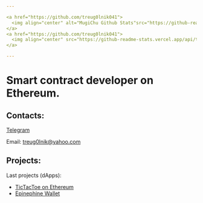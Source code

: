 ```yaml
---

<a href="https://github.com/treug0lnik041">
  <img align="center" alt="MugiChu Github Stats"src="https://github-readme-stats.vercel.app/api?username=treug0lnik041&show_icons=true&theme=dark" />
</a>
<a href="https://github.com/treug0lnik041">
  <img align="center" src="https://github-readme-stats.vercel.app/api/top-langs/?username=treug0lnik041&langs_count=8&layout=compact&theme=dark" />
</a>

---
```

# Smart contract developer on Ethereum.


## Contacts:

[Telegram](https://t.me/treug0lnik)

Email: treug0lnik@yahoo.com

## Projects:
Last projects (dApps):
- [TicTacToe on Ethereum](https://ttt-ethereum.vercel.app/)
- [Epinephine Wallet](https://epinephrine-wallet.vercel.app/)
